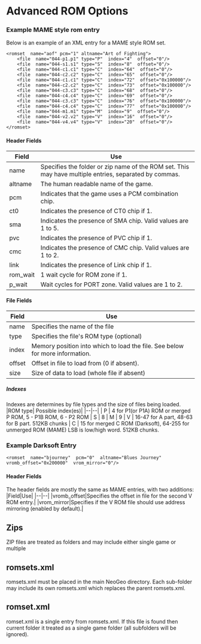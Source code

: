 
# Advanced ROM Options

### Example MAME style rom entry
Below is an example of an XML entry for a MAME style ROM set.

    <romset  name="aof" pcm="1" altname="Art of Fighting">
	    <file  name="044-p1.p1" type="P"  index="4"  offset="0"/>
	    <file  name="044-s1.s1" type="S"  index="8"  offset="0"/>
	    <file  name="044-c1.c1" type="C"  index="64"  offset="0"/>
	    <file  name="044-c2.c2" type="C"  index="65"  offset="0"/>
	    <file  name="044-c1.c1" type="C"  index="72"  offset="0x100000"/>
	    <file  name="044-c2.c2" type="C"  index="73"  offset="0x100000"/>
	    <file  name="044-c3.c3" type="C"  index="68"  offset="0"/>
	    <file  name="044-c4.c4" type="C"  index="69"  offset="0"/>
	    <file  name="044-c3.c3" type="C"  index="76"  offset="0x100000"/>
	    <file  name="044-c4.c4" type="C"  index="77"  offset="0x100000"/>
	    <file  name="044-m1.m1" type="M"  index="9"  offset="0"/>
	    <file  name="044-v2.v2" type="V"  index="16"  offset="0"/>
	    <file  name="044-v4.v4" type="V"  index="20"  offset="0"/>
    </romset>

#### Header Fields
|Field|Use|
|--|--|
|name|Specifies the folder or zip name of the ROM set. This may have multiple entries, separated by commas.|
|altname|The human readable name of the game.|
|pcm|Indicates that the game uses a PCM combination chip.|
|ct0|Indicates the presence of CT0 chip if 1.|
|sma|Indicates the presence of SMA chip. Valid values are 1 to 5.|
|pvc|Indicates the presence of PVC chip if 1.|
|cmc|Indicates the presence of CMC chip. Valid values are 1 to 2.|
|link|Indicates the presence of Link chip if 1.|
|rom_wait|1 wait cycle for ROM zone if 1.|
|p_wait|Wait cycles for PORT zone. Valid values are 1 to 2.|

#### File Fields
|Field|Use|
|--|--|
|name|Specifies the name of the file|
|type|Specifies the file's ROM type (optional)|
|index|Memory position into which to load the file. See below for more information.|
|offset|Offset in file to load from (0 if absent).|
|size|Size of data to load (whole file if absent)|

##### Indexes
Indexes are determines by file types and the size of files being loaded.
|ROM type| Possible index(es)|
|--|--|
| P | 4 for P1(or P1A) ROM or merged P ROM, 5 - P1B ROM, 6 - P2 ROM
| S | 8
| M | 9
| V | 16-47 for A part, 48-63 for B part. 512KB chunks
| C | 15 for merged C ROM (Darksoft), 64-255 for unmerged ROM (MAME) LSB is low/high word. 512KB chunks.

### Example Darksoft Entry

    <romset  name="bjourney"  pcm="0"  altname="Blues Journey" vromb_offset="0x200000"  vrom_mirror="0"/>

#### Header Fields
The header fields are mostly the same as MAME entries, with two additions:
|Field|Use|
|--|--|
|vromb_offset|Specifies the offset in file for the second V ROM entry.|
|vrom_mirror|Specifies if the V ROM file should use address mirroring (enabled by default).|

## Zips
ZIP files are treated as folders and may include either single game or multiple

## romsets.xml
romsets.xml must be placed in the main NeoGeo directory. Each sub-folder may include its own romsets.xml which replaces the parent romsets.xml.

## romset.xml
romset.xml is a single entry from romsets.xml. If this file is found then current folder it treated as a single game folder (all subfolders will be ignored).
